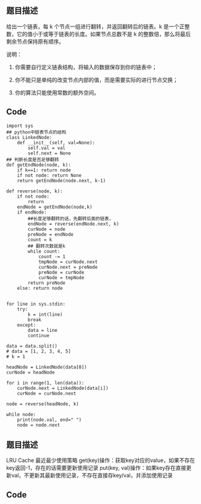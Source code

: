 
## 题目描述

给出一个链表，每 k 个节点一组进行翻转，并返回翻转后的链表。k 是一个正整数，它的值小于或等于链表的长度。如果节点总数不是 k 的整数倍，那么将最后剩余节点保持原有顺序。

说明：

1. 你需要自行定义链表结构，将输入的数据保存到你的链表中；

2. 你不能只是单纯的改变节点内部的值，而是需要实际的进行节点交换；

3. 你的算法只能使用常数的额外空间。

## Code
```
import sys
## python中链表节点的结构
class LinkedNode:
	def __init__(self, val=None):
		self.val = val
		self.next = None
## 判断长度是否足够翻转
def getEndNode(node, k):
	if k==1: return node
	if not node: return None
	return getEndNode(node.next, k-1)

def reverse(node, k):
	if not node:
		return
	endNode = getEndNode(node,k)
	if endNode:
		##长度足够翻转的话，先翻转后面的链表，
		endNode = reverse(endNode.next, k)
		curNode = node
		preNode = endNode
		count = k
		## 翻转次数就是k
		while count:
			count -= 1
			tmpNode = curNode.next
			curNode.next = preNode
			preNode = curNode
			curNode = tmpNode
		return preNode
	else: return node
	

for line in sys.stdin:
	try:
		k = int(line)
		break
	except:
		data = line
		continue

data = data.split()
# data = [1, 2, 3, 4, 5]
# k = 1

headNode = LinkedNode(data[0])
curNode = headNode

for i in range(1, len(data)):
	curNode.next = LinkedNode(data[i])
	curNode = curNode.next

node = reverse(headNode, k)

while node:
	print(node.val, end=" ")
	node = node.next
```

## 题目描述
LRU Cache 最近最少使用策略
get(key)操作：获取key对应的value，如果不存在key返回-1，存在的话需要更新使用记录
put(key, val)操作：如果key存在直接更新val，不更新其最新使用记录，不存在直接存key/val，并添加使用记录

## Code

<!--stackedit_data:
eyJoaXN0b3J5IjpbLTE3ODM1NjgzMzAsOTQ2OTU2NjYxXX0=
-->